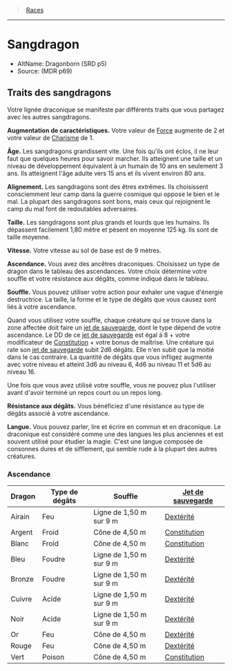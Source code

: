 
<!--RaceItem StrengthBonus="2" CharismaBonus="1"-->

> <!--ParentNameLink-->[Races](races_hd.md#)<!--/ParentNameLink-->

---

# <!--Name-->Sangdragon<!--/Name-->

- AltName: <!--AltName-->Dragonborn (SRD p5)<!--/AltName-->
- Source: <!--Source-->(MDR p69)<!--/Source-->

## Traits des sangdragons

Votre lignée draconique se manifeste par différents traits que vous partagez avec les autres sangdragons.

**Augmentation de caractéristiques.** <!--AbilityScoreIncrease-->Votre valeur de [Force] augmente de 2 et votre valeur de [Charisme] de 1.<!--/AbilityScoreIncrease-->

**Âge.** <!--Age-->Les sangdragons grandissent vite. Une fois qu'ils ont éclos, il ne leur faut que quelques heures pour savoir marcher. Ils atteignent une taille et un niveau de développement équivalent à un humain de 10 ans en seulement 3 ans. Ils atteignent l'âge adulte vers 15 ans et ils vivent environ 80 ans.<!--/Age-->

**Alignement.** <!--Alignment-->Les sangdragons sont des êtres extrêmes. Ils choisissent consciemment leur camp dans la guerre cosmique qui oppose le bien et le mal. La plupart des sangdragons sont bons, mais ceux qui rejoignent le camp du mal font de redoutables adversaires.<!--/Alignment-->

**Taille.** <!--Size-->Les sangdragons sont plus grands et lourds que les humains. Ils dépassent facilement 1,80 mètre et pèsent en moyenne 125 kg. Ils sont de taille moyenne.<!--/Size-->

**Vitesse.** <!--Speed-->Votre vitesse au sol de base est de 9 mètres.<!--/Speed-->

**Ascendance.** <!--DraconicAncestry-->Vous avez des ancêtres draconiques. Choisissez un type de dragon dans le tableau des ascendances. Votre choix détermine votre souffle et votre résistance aux dégâts, comme indiqué dans le tableau.<!--/DraconicAncestry-->

**Souffle.** <!--BreathWeapon-->Vous pouvez utiliser votre action pour exhaler une vague d'énergie destructrice. La taille, la forme et le type de dégâts que vous causez sont liés à votre ascendance.

Quand vous utilisez votre souffle, chaque créature qui se trouve dans la zone affectée doit faire un [jet de sauvegarde], dont le type dépend de votre ascendance. Le DD de ce [jet de sauvegarde] est égal à 8 + votre modificateur de [Constitution] + votre bonus de maîtrise. Une créature qui rate son [jet de sauvegarde] subit 2d6 dégâts. Elle n'en subit que la moitié dans le cas contraire. La quantité de dégâts que vous infligez augmente avec votre niveau et atteint 3d6 au niveau 6, 4d6 au niveau 11 et 5d6 au niveau 16.

Une fois que vous avez utilisé votre souffle, vous ne pouvez plus l'utiliser avant d'avoir terminé un repos court ou un repos long.<!--/BreathWeapon-->

**Résistance aux dégâts.** <!--DamageResistance-->Vous bénéficiez d'une résistance au type de dégâts associé à votre ascendance.<!--/DamageResistance-->

**Langue.** <!--Languages-->Vous pouvez parler, lire et écrire en commun et en draconique. Le draconique est considéré comme une des langues les plus anciennes et est souvent utilisé pour étudier la magie. C'est une langue composée de consonnes dures et de sifflement, qui semble rude à la plupart des autres créatures.<!--/Languages-->

<!--GenericItem-->

### <!--Name-->Ascendance<!--/Name-->

|Dragon|Type <!--br-->de <!--br-->dégâts|Souffle|[Jet <!--br-->de <!--br-->sauvegarde]|
|---|---|---|---|
|Airain|Feu|Ligne de 1,50 m sur 9 m|[Dextérité]|
|Argent|Froid|Cône de 4,50 m|[Constitution]|
|Blanc|Froid|Cône de 4,50 m|[Constitution]|
|Bleu|Foudre|Ligne de 1,50 m sur 9 m|[Dextérité]|
|Bronze|Foudre|Ligne de 1,50 m sur 9 m|[Dextérité]|
|Cuivre|Acide|Ligne de 1,50 m sur 9 m|[Dextérité]|
|Noir|Acide|Ligne de 1,50 m sur 9 m|[Dextérité]|
|Or|Feu|Cône de 4,50 m|[Dextérité]|
|Rouge|Feu|Cône de 4,50 m|[Dextérité]|
|Vert|Poison|Cône de 4,50 m|[Constitution]|


<!--/GenericItem-->

<!--/RaceItem-->

[Force]: abilities_strength_hd.md
[Dextérité]: abilities_dexterity_hd.md
[Constitution]: abilities_constitution_hd.md
[Intelligence]: abilities_intelligence_hd.md
[Sagesse]: abilities_wisdom_hd.md
[Charisme]: abilities_charisma_hd.md
[jet de sauvegarde]: abilities_hd.md#jets-de-sauvegarde
[jets de sauvegarde]: abilities_hd.md#jets-de-sauvegarde
[Jet <!--br-->de <!--br-->sauvegarde]: abilities_hd.md#jets-de-sauvegarde
